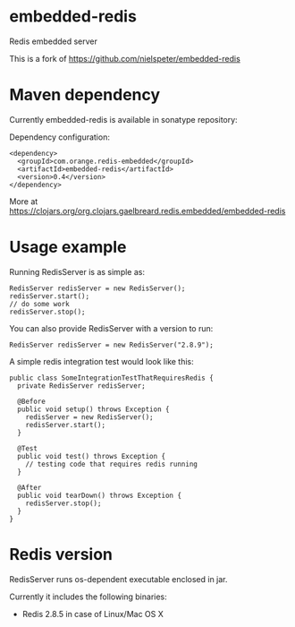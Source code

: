 embedded-redis
==============

Redis embedded server

This is a fork of https://github.com/nielspeter/embedded-redis


Maven dependency
==============

Currently embedded-redis is available in sonatype repository:

Dependency configuration:
```
<dependency>
  <groupId>com.orange.redis-embedded</groupId>
  <artifactId>embedded-redis</artifactId>
  <version>0.4</version>
</dependency>
```
More at https://clojars.org/org.clojars.gaelbreard.redis.embedded/embedded-redis

Usage example
==============

Running RedisServer is as simple as:
```
RedisServer redisServer = new RedisServer();
redisServer.start();
// do some work
redisServer.stop();
```
You can also provide RedisServer with a version to run:
```
RedisServer redisServer = new RedisServer("2.8.9");
```
A simple redis integration test would look like this:
```
public class SomeIntegrationTestThatRequiresRedis {
  private RedisServer redisServer;
  
  @Before
  public void setup() throws Exception {
    redisServer = new RedisServer();
    redisServer.start();
  }
  
  @Test
  public void test() throws Exception {
    // testing code that requires redis running
  }
  
  @After
  public void tearDown() throws Exception {
    redisServer.stop();
  }
}
```


Redis version
==============

RedisServer runs os-dependent executable enclosed in jar.

Currently it includes the following binaries:

- Redis 2.8.5 in case of Linux/Mac OS X
